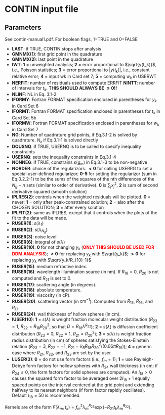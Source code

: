 # CONTIN input file

## Parameters
See contin-manual1.pdf.
For boolean flags, 1=TRUE and 0=FALSE

- **LAST**: if TRUE, CONTIN stops after analysis
- **GMNMX(1)**: first grid point in the quadrature
- **GMNMX(2)**: last point in the quadrature
- **IWT**:  **1** = unweighted analysis; **2** = error proportional to $\sqrt{y(t_k)}$, i.e., Poisson statistics; **3** = error proportional to $|y(t_k)|$, i.e., constant relative error; **4** = input wk in Card set 7; **5** = computing $w_k$ in USERWT
- **NERFIT**: number of residuals used to compute ERRFIT
**NINTT**: number of intervals for $t_k$. **THIS SHOULD ALWAYS BE $\le 0$!!**
- **NLINF**: NL in Eq. 3.1-2
- **IFORMY**: Fortran FORMAT specification enclosed in parentheses for $y_k$ in Card Set 6
- **IFORMT**: Fortran FORMAT specification enclosed in parentheses for $t_k$ in Card Set 5b
- **IFORMW**: Fortran FORMAT specification enclosed in parentheses for $w_k$ in Card Set 7
- **NG**: Number of quadrature grid points, if Eq.3.1-2 is solved by quadrature. $N_x$ if Eq.3.1-1 is solved directly
- **DOUSNQ**: if TRUE, USERNQ is to be called to specify inequality constraints
- **USERNQ**: sets the inequality constraints in Eq.3.1-4
- **NONNEG**: if TRUE, constrains $s(g_m)$ in Eq.3.1-3 to be non-negative
- **NORDER**: choice of the regularizors. **$< 0$** for calling USERRG to set a special user-defined regularizor; **0-5** for setting the regularizor (sum in Eq.3.2.2-1) to be the sums of the squares of the nth differences of the $N_g-n$ sets (similar to order of derivative). **0** is $\sum_j x_j^2$, **2** is sum of second derivative squared (smooth solution)
- **IPLRES(2)**: controls when the weighted residuals will be plotted. **0** = never; **1** = only after peak-constrained solution; **2** = also after the CHOSEN SOLUTION; **3** = after every solution
- **IPLFIT(2)**: same as IPLRES, except that it controls when the plots of the fit to the data will be made.
- **RUSER(1)**: $s(\lambda_1)$
- **RUSER(2)**: $s(\lambda_{N_g})$
- **RUSER(3)**: noise level
- **RUSER(6)**: integral of $s(\lambda)$
- **RUSER(10)**: **0** for not changing $y_k$ (<span style="color:red">**ONLY THIS SHOULD BE USED FOR DDM ANALYSIS**</span>); **$< 0$** for replacing $y_k$ with $\sqrt{y_k}$; **$> 0$** for replacing $y_k$ with $\sqrt{y_k/R_{10}-1}$
- **RUSER(15)**: medium refractive index.
- **RUSER(16)**: wavelength illumination source (in nm). If $R_{16}=0$, $R_{20}$ is not computed and $R_{21}$ is set to 0.
- **RUSER(17)**: scattering angle (in degrees).
- **RUSER(18)**: absolute temperature.
- **RUSER(19)**: viscosity (in cP).
- **RUSER(20)**: scattering vector (in $\mathrm{cm}^{-1}$). Computed from $R_{15}$, $R_{16}$, and $R_{17}$.
- **RUSER(24)**: wall thickness of hollow spheres (in cm).
- **IUSER(10)**:  **1** = $s(\lambda)$ is weight fraction molecular weight distribution ($R_{23}=1$, $R_{22}=R_{18} R_{20}^2$, so that $D=R_{18} \lambda^{R_{22}}$); **2** = $s(\lambda)$ is diffusion coefficient distribution ($R_{23}=0$, $R_{22}=1$, $R_{21}=R_{20}^2$); **3** = $s(\lambda)$ is weight fraction radius distribution (in cm) of spheres satisfying the Stokes-Einstein relation ($R_{23}=3$, $R_{22}=-1$, $R_{21} = k_B R_{18} R_{20}^2/(0.06 \pi R_{19})$); **4** = generic case where $R_{21}$, $R_{22}$, and $R_{23}$ are set by the user
- **LUSER(3)**: **0** = do not use form factors (i.e., $f_m=1$); **1** = use Rayleigh-Debye form factors for hollow spheres with $R_{24}$ wall thickness (in cm; if $R_{24} \le 0$, the form factors for solid spheres are computed). An $I_{18}>0$ causes the squared form factor to be averaged over $2 I_{18} + 1$ equally spaced points on the interval centered at the grid point and extending halfway to its nearest neighbors (if form factor rapidly oscillates). Default $I_{18}=50$ is recommended.

Kernels are of the form
$F(\lambda_m, t_k) = f_m^2 \lambda_m^{R_{23}} \exp(-R_{21} t_k \lambda_m^{R_{22}})$.
